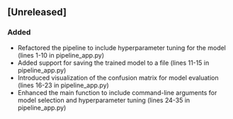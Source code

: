 ## [Unreleased]

### Added
- Refactored the pipeline to include hyperparameter tuning for the model (lines 1-10 in pipeline_app.py)
- Added support for saving the trained model to a file (lines 11-15 in pipeline_app.py)
- Introduced visualization of the confusion matrix for model evaluation (lines 16-23 in pipeline_app.py)
- Enhanced the main function to include command-line arguments for model selection and hyperparameter tuning (lines 24-35 in pipeline_app.py)
